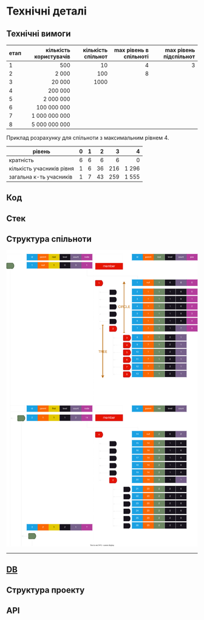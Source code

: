 # Технічні деталі

## Технічні вимоги

| етап | кількість користувачів | кількість спільнот | max рівень в спільноті | max рівень підспільнот |
|------|-----------------------:|-------------------:|-----------------:|-----------------------------:|
|  1   |                    500 |   10               | 4                | 3                            |
|  2   |                  2 000 |  100               | 8                |                              |
|  3   |                 20 000 | 1000               |                  |                              |
|  4   |                200 000 |                    |                  |                              |
|  5   |              2 000 000 |                    |                  |                              |
|  6   |            100 000 000 |                    |                  |                              |
|  7   |          1 000 000 000 |                    |                  |                              |
|  8   |          5 000 000 000 |                    |                  |                              |

Приклад розрахунку для спільноти з максимальним рівнем 4.

| рівень                    | 0     | 1     | 2     | 3     | 4     |
|---------------------------|-------|-------|------:|------:|------:|
| кратність                 | 6     | 6     | 6     | 6     | 0     |
| кількість учасників рівня | 1     | 6     | 36    | 216   | 1 296 |
| загальна к-ть учасників   | 1     | 7     | 43    | 259   | 1 555 |

## Код

## Стек

## Структура спільноти

![diagram](../diagram/images/nodes.svg)

---

## [DB](db.md)

## Структура проекту

## API
